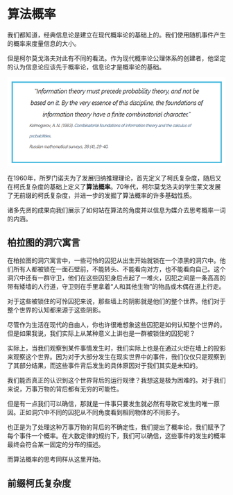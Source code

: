 # 算法概率

我们都知道，经典信息论是建立在现代概率论的基础上的。我们使用随机事件产生的概率来度量信息的大小。

但是柯尔莫戈洛夫对此有不同的看法。作为现代概率论公理体系的创建者，他坚定的认为信息论应该先于概率论，信息论才是概率论的基础。

![alt text](image-1.png)

在1960年，所罗门诺夫为了发展归纳推理理论，首先定义了柯氏复杂度，随后又在柯氏复杂度的基础上定义了**算法概率**。70年代，柯尔莫戈洛夫的学生莱文发展了无前缀的柯氏复杂度，并进一步的发掘了算法概率的许多基础性质。

诸多先贤的成果向我们展示了如何站在算法的角度并以信息为媒介去思考概率一词的内涵。

## 柏拉图的洞穴寓言

在柏拉图的洞穴寓言中，一些可怜的囚犯从出生开始就锁在一个漆黑的洞穴中。他们所有人都被锁在一面石壁前，不能转头、不能看向对方，也不能看向自己。这个洞穴中还有一群守卫，他们在这些囚犯身后点起了一堆火，囚犯之间是一条高高的带有矮墙的人行道，守卫则在手里拿着“人和其他生物”的物品或木偶在道上行走。

对于这些被锁住的可怜囚犯来说，那些墙上的阴影就是他们的整个世界。他们对于整个世界的认知都来源于这些阴影。

尽管作为生活在现代的自由人，你也许很难想象这些囚犯是如何认知整个世界的。但是如果我说，我们实际上从某种意义上讲也是一群被锁住的囚犯呢？

实际上，当我们观察到某件事情发生时，我们实际上也是在通过火炬在墙上的投影来观察这个世界。因为对于大部分发生在现实世界中的事件，我们仅仅只是观察到了其部分结果，而这些事件背后发生的具体原因对于我们其实是未知的。

我们能否真正的认识到这个世界背后的运行规律？我想这是极为困难的。对于我们来说，万事万物的背后都有无穷的可能性。

但是有一点我们可以确信，那就是一件事只要发生就必然有导致它发生的唯一原因。正如洞穴中不同的囚犯从不同角度看到相同物体的不同影子。

也正是为了处理这种万事万物的背后的不确定性，我们提出了概率论，我们赋予了每个事件一个概率。在大数定律的规约下，我们可以确信，这些事件的发生的概率最终会符合某一固定的分布的描述。

而算法概率的思考同样从这里开始。




## 前缀柯氏复杂度










